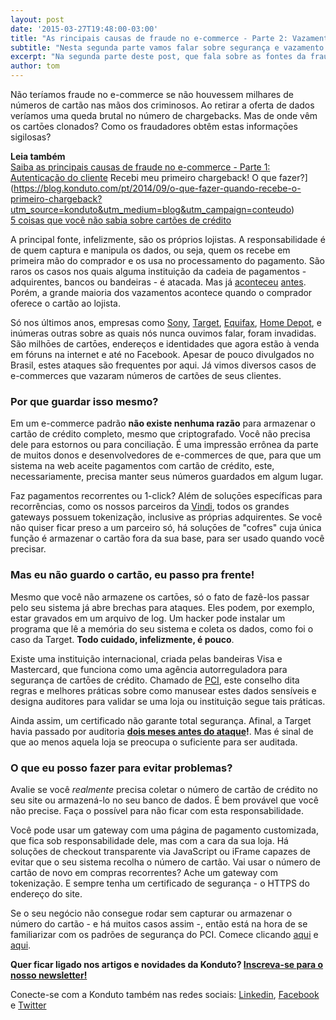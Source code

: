 ```yaml
---
layout: post
date: '2015-03-27T19:48:00-03:00'
title: "As rincipais causas de fraude no e-commerce - Parte 2: Vazamento de dados"
subtitle: "Nesta segunda parte vamos falar sobre segurança e vazamento de dados sensíveis"
excerpt: "Na segunda parte deste post, que fala sobre as fontes da fraude na internet, vamos tratar da segurança e vazamento de dados pessoais e de cartão de crédito."
author: tom
---
```

Não teríamos fraude no e-commerce se não houvessem milhares de números de cartão nas mãos dos criminosos. Ao retirar a oferta de dados veríamos uma queda brutal no número de chargebacks. Mas de onde vêm os cartōes clonados? Como os fraudadores obtêm estas informaçōes sigilosas?

**Leia também**  
[Saiba as principais causas de fraude no e-commerce - Parte 1: Autenticação do cliente](https://blog.konduto.com/pt/2015/02/as-causas-da-fraude-parte-1?utm_source=konduto&utm_medium=blog&utm_campaign=conteudo) 
Recebi meu primeiro chargeback! O que fazer?](https://blog.konduto.com/pt/2014/09/o-que-fazer-quando-recebe-o-primeiro-chargeback?utm_source=konduto&utm_medium=blog&utm_campaign=conteudo)  
[5 coisas que você não sabia sobre cartões de crédito](https://blog.konduto.com/pt/2014/09/5-coisas-que-voce-nao-sabia-sobre-cartao-de-credito?utm_source=konduto&utm_medium=blog&utm_campaign=conteudo)  

A principal fonte, infelizmente, são os próprios lojistas. A responsabilidade é de quem captura e manipula os dados, ou seja, quem os recebe em primeira mão do comprador e os usa no processamento do pagamento. São raros os casos nos quais alguma instituição da cadeia de pagamentos - adquirentes, bancos ou bandeiras - é atacada. Mas já [aconteceu](http://g1.globo.com/Noticias/Tecnologia/0,,MUL968334-6174,00-VAZAMENTO+DE+DADOS+DE+CARTAO+DE+CREDITO+PODE+SER+O+MAIOR+DA+HISTORIA.html) [antes](http://g1.globo.com/tecnologia/noticia/2012/04/ataque-contra-global-payments-atinge-15-milhao-de-cartoes.html). Porém, a grande maioria dos vazamentos acontece quando o comprador oferece o cartão ao lojista.

Só nos últimos anos, empresas como [Sony](http://g1.globo.com/tecnologia/noticia/2011/04/dados-pessoais-de-usuarios-da-psn-foram-roubados-admite-sony.html), [Target](http://oglobo.globo.com/sociedade/tecnologia/ataque-hacker-afeta-40-milhoes-de-clientes-da-rede-target-11114244), [Equifax](http://codigofonte.uol.com.br/noticias/celebridades-sao-hackeadas-e-tem-dados-revelados-em-site), [Home Depot](http://oglobo.globo.com/sociedade/tecnologia/ataque-hacker-varejista-dos-eua-expoe-dados-de-56-milhoes-de-cartoes-de-credito-13983296), e inúmeras outras sobre as quais nós nunca ouvimos falar, foram invadidas. São milhōes de cartōes, endereços e identidades que agora estão à venda em fóruns na internet e até no Facebook. Apesar de pouco divulgados no Brasil, estes ataques são frequentes por aqui. Já vimos diversos casos de e-commerces que vazaram números de cartões de seus clientes.

### Por que guardar isso mesmo?

Em um e-commerce padrão **não existe nenhuma razão** para armazenar o cartão de crédito completo, mesmo que criptografado. Você não precisa dele para estornos ou para conciliação. É uma impressão errônea da parte de muitos donos e desenvolvedores de e-commerces de que, para que um sistema na web aceite pagamentos com cartão de crédito, este, necessariamente, precisa manter seus números guardados em algum lugar.

Faz pagamentos recorrentes ou 1-click? Além de soluçōes específicas para recorrências, como os nossos parceiros da [Vindi](http://www.vindi.com.br/), todos os grandes gateways possuem tokenização, inclusive as próprias adquirentes. Se você não quiser ficar preso a um parceiro só, há soluçōes de "cofres" cuja única função é armazenar o cartão fora da sua base, para ser usado quando você precisar.

### Mas eu não guardo o cartão, eu passo pra frente!

Mesmo que você não armazene os cartōes, só o fato de fazê-los passar pelo seu sistema já abre brechas para ataques. Eles podem, por exemplo, estar gravados em um arquivo de log. Um hacker pode instalar um programa que lê a memória do seu sistema e coleta os dados, como foi o caso da Target. **Todo cuidado, infelizmente, é pouco**.

Existe uma instituição internacional, criada pelas bandeiras Visa e Mastercard, que funciona como uma agência autorreguladora para segurança de cartōes de crédito. Chamado de [PCI](https://pt.pcisecuritystandards.org/minisite/en/), este conselho dita regras e melhores práticas sobre como manusear estes dados sensíveis e designa auditores para validar se uma loja ou instituição segue tais práticas.

Ainda assim, um certificado não garante total segurança. Afinal, a Target havia passado por auditoria **[dois meses antes do ataque](http://www.aviso.io/fall-target-data-breach/)!**. Mas é sinal de que ao menos aquela loja se preocupa o suficiente para ser auditada.

### O que eu posso fazer para evitar problemas?

Avalie se você *realmente* precisa coletar o número de cartão de crédito no seu site ou armazená-lo no seu banco de dados. É bem provável que você não precise. Faça o possível para não ficar com esta responsabilidade.

Você pode usar um gateway com uma página de pagamento customizada, que fica sob responsabilidade dele, mas com a cara da sua loja. Há soluções de checkout transparente via JavaScript ou iFrame capazes de evitar  que o seu sistema recolha o número de cartão. Vai usar o número de cartão de novo em compras recorrentes? Ache um gateway com tokenização. E sempre tenha um certificado de segurança - o HTTPS do endereço do site.

Se o seu negócio não consegue rodar sem capturar ou armazenar o número do cartão - e há muitos casos assim -, então está na hora de se familiarizar com os padrões de segurança do PCI. Comece clicando [aqui](https://pt.pcisecuritystandards.org/_onelink_/pcisecurity/en2pt/minisite/en/docs/PCI_DSS_v3.pdf) e [aqui](https://pt.pcisecuritystandards.org/minisite/en/).

**Quer ficar ligado nos artigos e novidades da Konduto? [Inscreva-se para o nosso newsletter!](http://eepurl.com/2jpuz)**

Conecte-se com a Konduto também nas redes sociais: [Linkedin](https://www.linkedin.com/company/konduto), [Facebook](https://www.facebook.com/konduto) e [Twitter](https://twitter.com/KondutoBR)